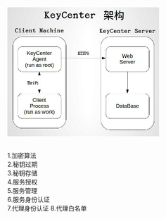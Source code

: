 ##
![](.账号密码加解密_images/keycenter架构.png)

##
1.加密算法  
2.秘钥过期  
3.秘钥存储  
4.服务授权  
5.服务管理  
6.服务身份认证  
7.代理身份认证
8.代理白名单
